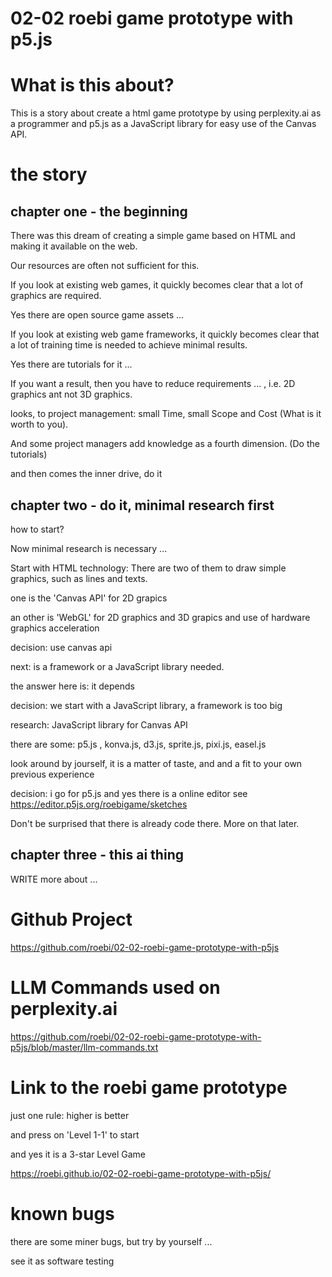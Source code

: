 # 02-02 roebi game prototype with p5.js

# What is this about?

This is a story about create a html game prototype by using perplexity.ai as a programmer and p5.js as a JavaScript library for easy use of the Canvas API.

# the story

## chapter one - the beginning

There was this dream of creating a simple game based on HTML and making it available on the web.

Our resources are often not sufficient for this.

If you look at existing web games, it quickly becomes clear that a lot of graphics are required.

Yes there are open source game assets ...

If you look at existing web game frameworks, it quickly becomes clear that a lot of training time is needed to achieve minimal results.

Yes there are tutorials for it ...

If you want a result, then you have to reduce requirements ... , i.e. 2D graphics ant not 3D graphics.

looks, to project management: small Time, small Scope and Cost (What is it worth to you).

And some project managers add knowledge as a fourth dimension. (Do the tutorials)

and then comes the inner drive, do it

## chapter two - do it, minimal research first

how to start?

Now minimal research is necessary ...

Start with HTML technology: There are two of them to draw simple graphics, such as lines and texts.

one is the 'Canvas API' for 2D grapics

an other is 'WebGL' for 2D graphics and 3D grapics and use of hardware graphics acceleration

decision: use canvas api

next: is a framework or a JavaScript library needed.

the answer here is: it depends

decision: we start with a JavaScript library, a framework is too big

research: JavaScript library for Canvas API

there are some: p5.js , konva.js, d3.js, sprite.js, pixi.js, easel.js

look around by jourself, it is a matter of taste, and and a fit to your own previous experience 

decision: i go for p5.js and yes there is a online editor see https://editor.p5js.org/roebigame/sketches

Don't be surprised that there is already code there. More on that later.

## chapter three - this ai thing

WRITE more about ...

# Github Project

https://github.com/roebi/02-02-roebi-game-prototype-with-p5js

# LLM Commands used on perplexity.ai

https://github.com/roebi/02-02-roebi-game-prototype-with-p5js/blob/master/llm-commands.txt

# Link to the roebi game prototype

just one rule: higher is better

and press on 'Level 1-1' to start

and yes it is a 3-star Level Game

https://roebi.github.io/02-02-roebi-game-prototype-with-p5js/

# known bugs

there are some miner bugs, but try by yourself ...

see it as software testing
